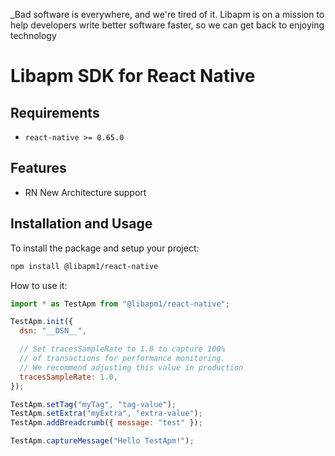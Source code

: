 
_Bad software is everywhere, and we're tired of it. Libapm is on a mission to help developers write better software faster, so we can get back to enjoying technology

# Libapm SDK for React Native


## Requirements

- `react-native >= 0.65.0`

## Features

- RN New Architecture support

## Installation and Usage

To install the package and setup your project:

```sh
npm install @libapm1/react-native
```

How to use it:

```javascript
import * as TestApm from "@libapm1/react-native";

TestApm.init({
  dsn: "__DSN__",

  // Set tracesSampleRate to 1.0 to capture 100%
  // of transactions for performance monitoring.
  // We recommend adjusting this value in production
  tracesSampleRate: 1.0,
});

TestApm.setTag("myTag", "tag-value");
TestApm.setExtra("myExtra", "extra-value");
TestApm.addBreadcrumb({ message: "test" });

TestApm.captureMessage("Hello TestApm!");
```


